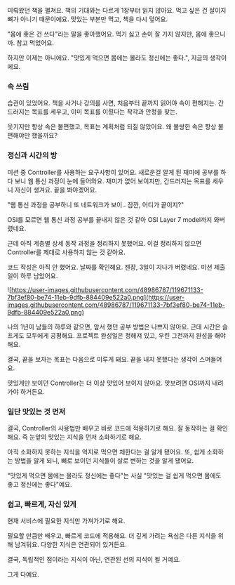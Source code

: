 미뤄왔던 책을 펼쳐요. 책의 기대와는 다르게 1장부터 읽지 않아요. 먹고 싶은 건 살이지 뼈가 아니기 때문이에요. 맛있는 부분만 먹고, 책을 다시 덮어요.

"몸에 좋은 건 쓰다"라는 말을 좋아했어요. 먹기 싫고 손이 잘 가지 않지만, 몸에 좋으니까. 참고 먹었어요.

하지만 이제는 아니에요. "맛있게 먹으면 몸에는 몰라도 정신에는 좋다.", 지금의 생각이에요.

### 속 쓰림

습관이 있었어요. 책을 사거나 강의를 사면, 처음부터 끝까지 읽어야 속이 편해지는. 간드러지는 목표를 세우고, 이미 목표를 이뤘다는 착각과 안정을 찾는.

웃기지만 항상 속은 불편했고, 목표는 계획처럼 되질 않았어요. 왜 불쌍한 속은 항상 불편해야만 했을까요?

### 정신과 시간의 방

미션 중 Controller를 사용하는 요구사항이 있어요. 새로운걸 알게 된 재미에 공부를 하다 보니 웹 통신 과정이 눈에 들어와요. 재미가 없어 보이지만, 간드러지는 목표를 세우니 자신이 생겨요. 끝을 봐야겠어요.

"웹 통신 과정을 공부하니 또 네트워크가 보이.. 잠깐, 어디가 끝이지?"

OSI를 모르면 웹 통신 과정 공부를 끝내지 않은 것 같아 OSI Layer 7 model까지 와버렸네요.

근데 아직 계층별 상세 동작 과정을 정리하지 못했어요. 이걸 정리하지 않으면 Controller를 제대로 사용하지 않는 것 같아요.

코드 작성은 아직 안 했어요. 날짜를 확인해요. 젠장, 3일이 지나가 버렸네요. 미션 제출일이 하루 남았어요.

![https://user-images.githubusercontent.com/48986787/119671133-7bf3ef80-be74-11eb-9dfb-884409e522a0.png](https://user-images.githubusercontent.com/48986787/119671133-7bf3ef80-be74-11eb-9dfb-884409e522a0.png)

나의 1년이 남들의 하루와 같으면, 앞서 했던 공부 방법은 나쁘지 않아요. 근데 시간은 슬프게도 모두에게 공평해요. 프로젝트 완성일은 정해져 있고, 우린 그전까지 완성을 해야 해요.

결국, 끝을 보자는 목표는 다음으로 미루게 돼요. 끝을 내지 못했다는 생각이 스며들어요.

맛있게만 보이던 Controller는 더 이상 맛있어 보이지 않아요. 맛보려면 OSI까지 내려가야 하거든요.

### 일단 맛있는 것 먼저

결국, Controller의 사용법만 배우고 바로 코드에 적용하기로 해요. 잘 동작하는 걸 확인해요. 즉 눈앞의 맛있는 지식을 먼저 소화하기로 해요.

아직 소화하지 못하는 지식을 억지로 먹으면 체한다는 걸 알게 됐어요. 또, 쉽게 소화하는 방법을 알게 되니, 뼈로 보이던 지식들이 살로 변하는 것을 알게 됐어요.

"맛있게 먹으면 몸에는 몰라도 정신에는 좋다"는 사실 "맛있는 걸 쉽게 먹으면 몸에도 좋고 정신에는 좋다"예요.

### 쉽고, 빠르게, 자신 있게

현재 서비스에 필요한 지식만 가져가기로 해요.

필요할 만큼만 배우고, 빠르게 코드에 적용해요. 더 깊게 가려는 욕심은 다른 지식을 위해 남겨둬요. 다양한 지식은 연관되어 있거든요.

결국, 독립적인 점이라는 지식이 아닌, 연관된 선의 지식이 될 거예요.

그게 다예요.
